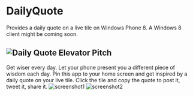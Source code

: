 DailyQuote
==========
Provides a daily quote on a live tile on Windows Phone 8. A Windows 8 client might be coming soon.


![Daily Quote](https://github.com/halllo/DailyQuote/wiki/Icon.png)
Elevator Pitch
--------------
Get wiser every day. Let your phone present you a different piece of wisdom each day. Pin this app to your home screen and get inspired by a daily quote on your live tile. Click the tile and copy the quote to post it, tweet it, share it.
![screenshot1](https://github.com/halllo/DailyQuote/wiki/inapp.png)
![screenshot2](https://github.com/halllo/DailyQuote/wiki/widetile.png)
